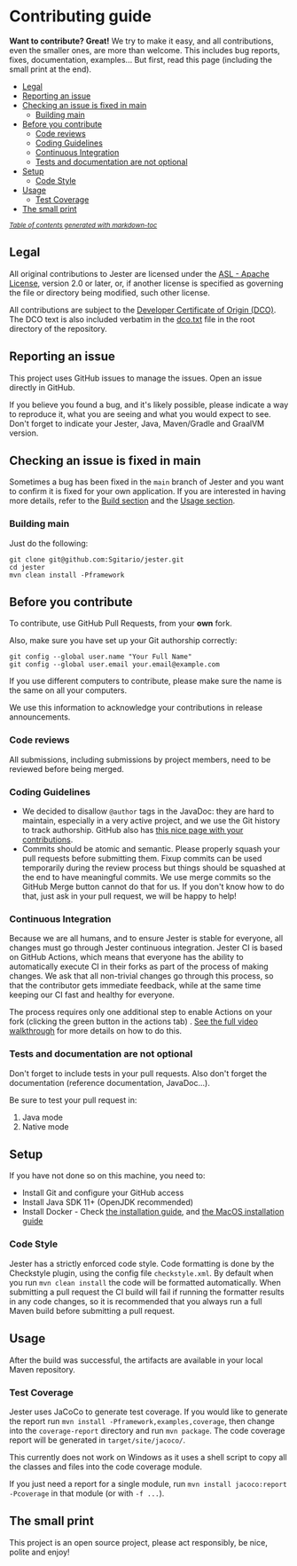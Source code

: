# Contributing guide

**Want to contribute? Great!**
We try to make it easy, and all contributions, even the smaller ones, are more than welcome. This includes bug reports, fixes,
documentation, examples... But first, read this page (including the small print at the end).

* [Legal](#legal)
* [Reporting an issue](#reporting-an-issue)
* [Checking an issue is fixed in main](#checking-an-issue-is-fixed-in-main)
    + [Building main](#building-main)
* [Before you contribute](#before-you-contribute)
    + [Code reviews](#code-reviews)
    + [Coding Guidelines](#coding-guidelines)
    + [Continuous Integration](#continuous-integration)
    + [Tests and documentation are not optional](#tests-and-documentation-are-not-optional)
* [Setup](#setup)
    + [Code Style](#code-style)
* [Usage](#usage)
    + [Test Coverage](#test-coverage)
* [The small print](#the-small-print)

<small><i><a href='http://ecotrust-canada.github.io/markdown-toc/'>Table of contents generated with markdown-toc</a></i></small>

## Legal

All original contributions to Jester are licensed under the
[ASL - Apache License](https://www.apache.org/licenses/LICENSE-2.0), version 2.0 or later, or, if another license is specified
as governing the file or directory being modified, such other license.

All contributions are subject to the [Developer Certificate of Origin (DCO)](https://developercertificate.org/). The DCO text is
also included verbatim in the [dco.txt](dco.txt) file in the root directory of the repository.

## Reporting an issue

This project uses GitHub issues to manage the issues. Open an issue directly in GitHub.

If you believe you found a bug, and it's likely possible, please indicate a way to reproduce it, what you are seeing and what
you would expect to see. Don't forget to indicate your Jester, Java, Maven/Gradle and GraalVM version.

## Checking an issue is fixed in main

Sometimes a bug has been fixed in the `main` branch of Jester and you want to confirm it is fixed for your own application.
If you are interested in having more details, refer to the [Build section](#build) and the [Usage section](#usage).

### Building main

Just do the following:

```
git clone git@github.com:Sgitario/jester.git
cd jester
mvn clean install -Pframework
```

## Before you contribute

To contribute, use GitHub Pull Requests, from your **own** fork.

Also, make sure you have set up your Git authorship correctly:

```
git config --global user.name "Your Full Name"
git config --global user.email your.email@example.com
```

If you use different computers to contribute, please make sure the name is the same on all your computers.

We use this information to acknowledge your contributions in release announcements.

### Code reviews

All submissions, including submissions by project members, need to be reviewed before being merged.

### Coding Guidelines

* We decided to disallow `@author` tags in the JavaDoc: they are hard to maintain, especially in a very active project, and we
  use the Git history to track authorship. GitHub also
  has [this nice page with your contributions](https://github.com/Sgitario/jester/graphs/contributors).
* Commits should be atomic and semantic. Please properly squash your pull requests before submitting them. Fixup commits can be
  used temporarily during the review process but things should be squashed at the end to have meaningful commits. We use merge
  commits so the GitHub Merge button cannot do that for us. If you don't know how to do that, just ask in your pull request, we
  will be happy to help!

### Continuous Integration

Because we are all humans, and to ensure Jester is stable for everyone, all changes must go through Jester continuous
integration. Jester CI is based on GitHub Actions, which means that everyone has the ability to automatically execute CI in
their forks as part of the process of making changes. We ask that all non-trivial changes go through this process, so that the
contributor gets immediate feedback, while at the same time keeping our CI fast and healthy for everyone.

The process requires only one additional step to enable Actions on your fork (clicking the green button in the actions tab)
. [See the full video walkthrough](https://youtu.be/egqbx-Q-Cbg) for more details on how to do this.

### Tests and documentation are not optional

Don't forget to include tests in your pull requests. Also don't forget the documentation (reference documentation, JavaDoc...).

Be sure to test your pull request in:

1. Java mode
2. Native mode

## Setup

If you have not done so on this machine, you need to:

* Install Git and configure your GitHub access
* Install Java SDK 11+ (OpenJDK recommended)
* Install Docker - Check [the installation guide](https://docs.docker.com/install/),
  and [the MacOS installation guide](https://docs.docker.com/docker-for-mac/install/)

### Code Style

Jester has a strictly enforced code style. Code formatting is done by the Checkstyle plugin, using the config
file `checkstyle.xml`. By default when you run `mvn clean install` the code will be formatted automatically. When submitting a
pull request the CI build will fail if running the formatter results in any code changes, so it is recommended that you always
run a full Maven build before submitting a pull request.

## Usage

After the build was successful, the artifacts are available in your local Maven repository.

### Test Coverage

Jester uses JaCoCo to generate test coverage. If you would like to generate the report
run `mvn install -Pframework,examples,coverage`, then change into the `coverage-report` directory and run `mvn package`. The
code coverage report will be generated in
`target/site/jacoco/`.

This currently does not work on Windows as it uses a shell script to copy all the classes and files into the code coverage
module.

If you just need a report for a single module, run `mvn install jacoco:report -Pcoverage` in that module (or with `-f ...`).

## The small print

This project is an open source project, please act responsibly, be nice, polite and enjoy!